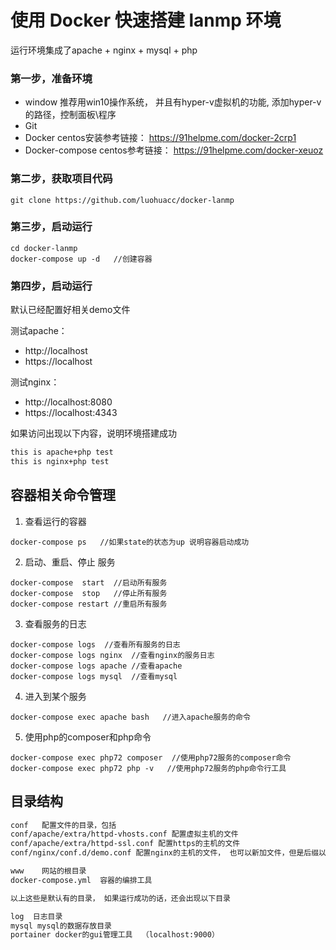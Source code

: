 # 使用 Docker 快速搭建 lanmp 环境

运行环境集成了apache + nginx + mysql + php

### 第一步，准备环境
- window 推荐用win10操作系统， 并且有hyper-v虚拟机的功能, 添加hyper-v的路径，控制面板\程序
- Git
- Docker   centos安装参考链接： https://91helpme.com/docker-2crp1
- Docker-compose  centos参考链接： https://91helpme.com/docker-xeuoz


### 第二步，获取项目代码

```
git clone https://github.com/luohuacc/docker-lanmp
```

### 第三步，启动运行

```
cd docker-lanmp
docker-compose up -d   //创建容器
```


### 第四步，启动运行

默认已经配置好相关demo文件

测试apache：

- http://localhost 
- https://localhost

测试nginx：
- http://localhost:8080
- https://localhost:4343

如果访问出现以下内容，说明环境搭建成功
```markdown
this is apache+php test
this is nginx+php test

```


## 容器相关命令管理

1. 查看运行的容器

```
docker-compose ps   //如果state的状态为up 说明容器启动成功
```
2. 启动、重启、停止 服务

```
docker-compose  start  //启动所有服务
docker-compose  stop   //停止所有服务
docker-compose restart //重启所有服务
```
3. 查看服务的日志

```
docker-compose logs  //查看所有服务的日志
docker-compose logs nginx  //查看nginx的服务日志
docker-compose logs apache //查看apache
docker-compose logs mysql  //查看mysql
```

4. 进入到某个服务

```
docker-compose exec apache bash   //进入apache服务的命令
```
5. 使用php的composer和php命令

```
docker-compose exec php72 composer  //使用php72服务的composer命令
docker-compose exec php72 php -v   //使用php72服务的php命令行工具
```

## 目录结构

```markdown
conf   配置文件的目录，包括
conf/apache/extra/httpd-vhosts.conf 配置虚拟主机的文件
conf/apache/extra/httpd-ssl.conf 配置https的主机的文件
conf/nginx/conf.d/demo.conf 配置nginx的主机的文件， 也可以新加文件，但是后缀以.conf结尾

www    网站的根目录
docker-compose.yml  容器的编排工具

以上这些是默认有的目录， 如果运行成功的话，还会出现以下目录 

log  日志目录 
mysql mysql的数据存放目录 
portainer docker的gui管理工具  （localhost:9000）

```

